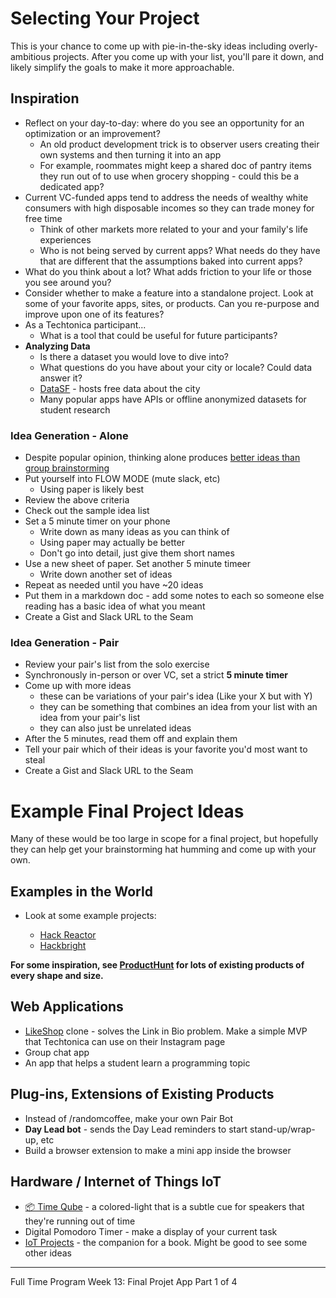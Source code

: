 # Selecting Your Project

This is your chance to come up with pie-in-the-sky ideas including overly-ambitious projects. After you come up with your list, you'll pare it down, and likely simplify the goals to make it more approachable.

## Inspiration

- Reflect on your day-to-day: where do you see an opportunity for an optimization or an improvement?
  - An old product development trick is to observer users creating their own systems and then turning it into an app
  - For example, roommates might keep a shared doc of pantry items they run out of to use when grocery shopping - could this be a dedicated app?
- Current VC-funded apps tend to address the needs of wealthy white consumers with high disposable incomes so they can trade money for free time
  - Think of other markets more related to your and your family's life experiences
  - Who is not being served by current apps? What needs do they have that are different that the assumptions baked into current apps?
- What do you think about a lot? What adds friction to your life or those you see around you?
- Consider whether to make a feature into a standalone project. Look at some of your favorite apps, sites, or products. Can you re-purpose and improve upon one of its features?
- As a Techtonica participant...
  - What is a tool that could be useful for future participants?
- **Analyzing Data**
  - Is there a dataset you would love to dive into?
  - What questions do you have about your city or locale? Could data answer it?
  - [DataSF](https://datasf.org/) - hosts free data about the city
  - Many popular apps have APIs or offline anonymized datasets for student research

### Idea Generation - Alone

- Despite popular opinion, thinking alone produces [better ideas than group brainstorming](https://www.newyorker.com/magazine/2012/01/30/groupthink)
- Put yourself into FLOW MODE (mute slack, etc)
  - Using paper is likely best
- Review the above criteria
- Check out the sample idea list
- Set a 5 minute timer on your phone
  - Write down as many ideas as you can think of
  - Using paper may actually be better
  - Don't go into detail, just give them short names
- Use a new sheet of paper. Set another 5 minute timeer
  - Write down another set of ideas
- Repeat as needed until you have ~20 ideas
- Put them in a markdown doc - add some notes to each so someone else reading has a basic idea of what you meant
- Create a Gist and Slack URL to the Seam

### Idea Generation - Pair

- Review your pair's list from the solo exercise
- Synchronously in-person or over VC, set a strict **5 minute timer**
- Come up with more ideas
  - these can be variations of your pair's idea (Like your X but with Y)
  - they can be something that combines an idea from your list with an idea from your pair's list
  - they can also just be unrelated ideas
- After the 5 minutes, read them off and explain them
- Tell your pair which of their ideas is your favorite you'd most want to steal
- Create a Gist and Slack URL to the Seam

# Example Final Project Ideas

Many of these would be too large in scope for a final project, but hopefully they can help get your brainstorming hat humming and come up with your own.

## Examples in the World

- Look at some example projects:

  - [Hack Reactor](https://www.hackreactor.com/resources/coding-bootcamp-student-projects/)
  - [Hackbright](http://hackbrightacademy.com/student-projects/)

**For some inspiration, see [ProductHunt](https://www.producthunt.com/) for lots of existing products of every shape and size.**

## Web Applications

- [LikeShop](https://likeshop.me/newyorkermag) clone - solves the Link in Bio problem. Make a simple MVP that Techtonica can use on their Instagram page
- Group chat app
- An app that helps a student learn a programming topic

## Plug-ins, Extensions of Existing Products

- Instead of /randomcoffee, make your own Pair Bot
- **Day Lead bot** - sends the Day Lead reminders to start stand-up/wrap-up, etc
- Build a browser extension to make a mini app inside the browser

## Hardware / Internet of Things IoT

- [📦 Time Qube](https://timeqube.com/) - a colored-light that is a subtle cue for speakers that they're running out of time
- Digital Pomodoro Timer - make a display of your current task
- [IoT Projects](https://github.com/PacktPublishing/Internet-of-Things-Programming-Projects) - the companion for a book. Might be good to see some other ideas

---

Full Time Program Week 13: Final Projet App Part 1 of 4
